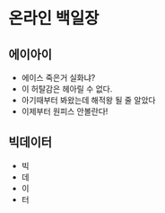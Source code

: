 # 온라인 백일장

## 에이아이

* 에이스 죽은거 실화냐?
* 이 허탈감은 헤아릴 수 없다.
* 아기때부터 봐왔는데 해적왕 될 줄 알았다
* 이제부터 원피스 안볼란다!

## 빅데이터

* 빅
* 데
* 이
* 터